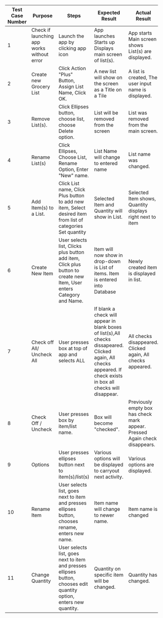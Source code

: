 ﻿
| Test Case Number 	| Purpose                                      	| Steps                                                                                                                       	| Expected Result                                                                                                                                                          	| Actual Result                                                                  	| Pass or Fail 	|  Notable   Info: 	|
|------------------	|----------------------------------------------	|-----------------------------------------------------------------------------------------------------------------------------	|--------------------------------------------------------------------------------------------------------------------------------------------------------------------------	|--------------------------------------------------------------------------------	|--------------	|------------------	|
| 1                	| Check if launching   app works without error 	|  Launch the app   by clicking app icon                                                                                      	|  App launches   Starts up   Displays main screen of list(s).                                                                                                             	|  App starts   Main screen shows   List(s) are displayed.                       	| Pass         	|                  	|
| 2                	| Create new Grocery List                      	|  Click Action "Plus" Button,   Assign List Name,   Click OK.                                                                	|  A new list will show on the screen   as a Title on a Tile                                                                                                               	|  A list is created,   The user input name is displayed.                        	| Pass         	|                  	|
| 3                	| Remove List(s).                              	|  Click Ellipses button,   choose list,   choose Delete option.                                                              	|  List will be   removed from the screen                                                                                                                                  	|  List was removed   from the main screen.                                      	| Pass         	|                  	|
| 4                	| Rename List(s)                               	|  Click Ellipses,   Choose List,   Rename Option, Enter "New" name.                                                          	|  List Name will   change to entered name                                                                                                                                 	| List name was changed.                                                         	| Pass         	|                  	|
| 5                	| Add Item(s) to a List.                       	|  Click List name,   Click Plus button to add new item,   Select desired item from list of categories Set quantity           	|  Selected Item and Quantity will show in List.                                                                                                                           	|  Selected Item shows, Quantity displays right next to item                     	| Pass         	|                  	|
| 6                	| Create New Item                              	|  User selects list,   Clicks plus button add item,   Click plus button to create new Item,   User enters Category and Name. 	|  Item will now show in drop-down is List of items.   Item is entered into Database                                                                                       	| Newly created item is displayed in list.                                       	| Pass         	|                  	|
| 7                	| Check off All/ Uncheck All                   	|  User presses box at top of app   and selects ALL                                                                           	|  If blank a check will appear in blank boxes of list(s),All checks dissapeared. Clicked again, All checks appeared.    If check exists in box all checks will disappear. 	|  All checks disappeared.   Clicked again, All checks appeared.                 	| Pass         	|                  	|
| 8                	| Check Off / Uncheck                          	| User presses box by item/list name.                                                                                         	| Box will become "checked".                                                                                                                                               	|  Previously empty box has check mark appear.   Pressed Again check disappears. 	| Pass         	|                  	|
| 9                	| Options                                      	|  User presses ellipses button   next to item(s)/list(s)                                                                     	|  Various options will be   displayed to carryout next activity.                                                                                                          	| Various options are displayed.                                                 	| Pass         	|                  	|
| 10               	| Rename Item                                  	|  User selects list,   goes next to item and presses ellipses button,   chooses rename, enters new name.                     	| Item name will change to newer name.                                                                                                                                     	| Item name is changed                                                           	| Pass         	|                  	|
| 11               	| Change Quantity                              	|  User selects list,   goes next to item and presses ellipses button,   chooses edit quantity option,   enters new quantity. 	|  Quantity on specific item   will be changed.                                                                                                                            	| Quantity has changed.                                                          	| Pass         	|                  	|

